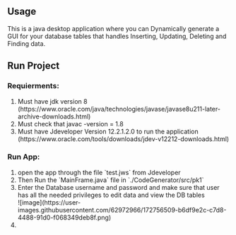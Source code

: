 ## Usage
This is a java desktop application where you can Dynamically generate a GUI for your database tables that handles Inserting, Updating, Deleting and Finding data.

## Run Project

### Requierments:
<ol>
<li> Must have jdk version 8 (https://www.oracle.com/java/technologies/javase/javase8u211-later-archive-downloads.html)</li>
<li> Must check that javac -version = 1.8</li>
<li> Must have Jdeveloper Version 12.2.1.2.0 to run the application (https://www.oracle.com/tools/downloads/jdev-v12212-downloads.html)</li>
</ol>

### Run App:
<ol>
<li> open the app through the file `test.jws` from Jdeveloper </li>
<li> Then Run the `MainFrame.java` file in `./CodeGenerator/src/pk1` </li>
<li> Enter the Database username and password and make sure that user has all the needed privileges to edit data and view the DB tables </li>
  ![image](https://user-images.githubusercontent.com/62972966/172756509-b6df9e2c-c7d8-4488-91d0-f068349deb8f.png)
<li> </li>
</ol>

